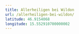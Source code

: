 ```yaml
---
title: Allerheiligen bei Wildon
url: /allerheiligen-bei-wildon/
latitude: 46.9154068
longitude: 15.552910700000002
---
```

